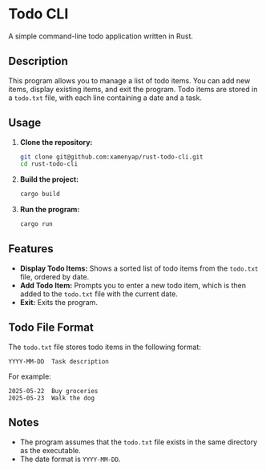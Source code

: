 # Todo CLI

A simple command-line todo application written in Rust.

## Description

This program allows you to manage a list of todo items. You can add new items, display existing items, and exit the program. Todo items are stored in a `todo.txt` file, with each line containing a date and a task.

## Usage

1.  **Clone the repository:**

    ```bash
    git clone git@github.com:xamenyap/rust-todo-cli.git
    cd rust-todo-cli
    ```

2.  **Build the project:**

    ```bash
    cargo build
    ```

3.  **Run the program:**

    ```bash
    cargo run
    ```

## Features

*   **Display Todo Items:** Shows a sorted list of todo items from the `todo.txt` file, ordered by date.
*   **Add Todo Item:** Prompts you to enter a new todo item, which is then added to the `todo.txt` file with the current date.
*   **Exit:** Exits the program.

## Todo File Format

The `todo.txt` file stores todo items in the following format:

```
YYYY-MM-DD  Task description
```

For example:

```
2025-05-22  Buy groceries
2025-05-23  Walk the dog
```

## Notes

*   The program assumes that the `todo.txt` file exists in the same directory as the executable.
*   The date format is `YYYY-MM-DD`.
